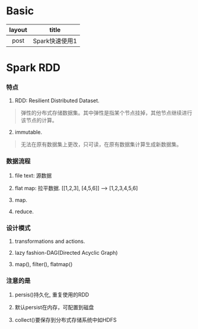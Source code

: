 # Basic

|   layout   |    title   |
|:----------:|:----------:|
|   post     | Spark快速使用1 |

# Spark RDD

### 特点

1. RDD: Resilient Distributed Dataset.

> 弹性的分布式存储数据集。其中弹性是指某个节点挂掉，其他节点继续进行该节点的计算。

2. immutable.

> 无法在原有数据集上更改，只可读，在原有数据集计算生成新数据集。

### 数据流程

1. file text: 源数据

2. flat map: 拉平数据. [[1,2,3], [4,5,6]] --> [1,2,3,4,5,6]

3. map.

4. reduce. 

### 设计模式

1. transformations and actions.

2. lazy fashion-DAG(Directed Acyclic Graph) 

3. map(), filter(), flatmap()

### 注意的是

1. persis()持久化, 重复使用的RDD

2. 默认persist在内存，可配置到磁盘

3. collect()要保存到分布式存储系统中如HDFS

